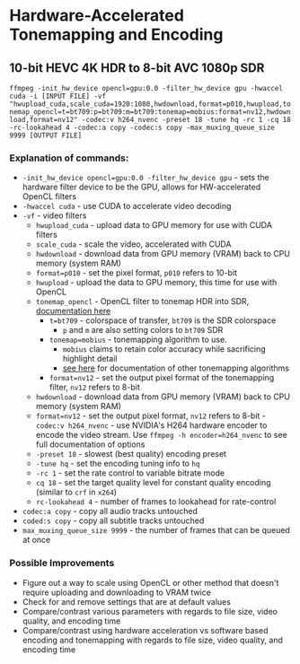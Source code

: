# Hardware-Accelerated Tonemapping and Encoding
## 10-bit HEVC 4K HDR to 8-bit AVC 1080p SDR

```ffmpeg -init_hw_device opencl=gpu:0.0 -filter_hw_device gpu -hwaccel cuda -i [INPUT FILE] -vf "hwupload_cuda,scale_cuda=1920:1080,hwdownload,format=p010,hwupload,tonemap_opencl=t=bt709:p=bt709:m=bt709:tonemap=mobius:format=nv12,hwdownload,format=nv12" -codec:v h264_nvenc -preset 18 -tune hq -rc 1 -cq 18 -rc-lookahead 4 -codec:a copy -codec:s copy -max_muxing_queue_size 9999 [OUTPUT FILE]```

### Explanation of commands:
- `-init_hw_device opencl=gpu:0.0 -filter_hw_device gpu` - sets the hardware filter device to be the GPU, allows for HW-accelerated OpenCL filters
- `-hwaccel cuda` - use CUDA to accelerate video decoding
- `-vf` - video filters
	- `hwupload_cuda` - upload data to GPU memory for use with CUDA filters
	- `scale_cuda` - scale the video, accelerated with CUDA
	- `hwdownload` - download data from GPU memory (VRAM) back to CPU memory (system RAM)
	- `format=p010` - set the pixel format, `p010` refers to 10-bit
	- `hwupload` - upload the data to GPU memory, this time for use with OpenCL
	- `tonemap_opencl` - OpenCL filter to tonemap HDR into SDR, [documentation here](http://underpop.online.fr/f/ffmpeg/help/tonemap_005fopencl.htm.gz)
		- `t=bt709` - colorspace of transfer, `bt709` is the SDR colorspace
			- `p` and `m` are also setting colors to `bt709` SDR
		- `tonemap=mobius` - tonemapping algorithm to use.
			- `mobius` claims to retain color accuracy while sacrificing highlight detail
			- [see here](http://underpop.online.fr/f/ffmpeg/help/tonemap.htm.gz) for documentation of other tonemapping algorithms
		- `format=nv12` - set the output pixel format of the tonemapping filter, `nv12` refers to 8-bit
	- `hwdownload` - download data from GPU memory (VRAM) back to CPU memory (system RAM)
	- `format=nv12` - set the output pixel format, `nv12` refers to 8-bit
-`codec:v h264_nvenc` - use NVIDIA's H264 hardware encoder to encode the video stream. Use `ffmpeg -h encoder=h264_nvenc` to see full documentation of options
	- `-preset 18` - slowest (best quality) encoding preset
	- `-tune hq` - set the encoding tuning info to `hq`
	- `-rc 1` - set the rate control to variable bitrate mode
	- `cq 18` - set the target quality level for constant quality encoding (similar to `crf` in `x264`)
	- `rc-lookahead 4` - number of frames to lookahead for rate-control
- `codec:a copy` - copy all audio tracks untouched
- `coded:s copy` - copy all subtitle tracks untouched
- `max_muxing_queue_size 9999` - the number of frames that can be queued at once

### Possible Improvements
- Figure out a way to scale using OpenCL or other method that doesn't require uploading and downloading to VRAM twice
- Check for and remove settings that are at default values
- Compare/contrast various parameters with regards to file size, video quality, and encoding time
- Compare/contrast using hardware acceleration vs software based encoding and tonemapping with regards to file size, video quality, and encoding time
